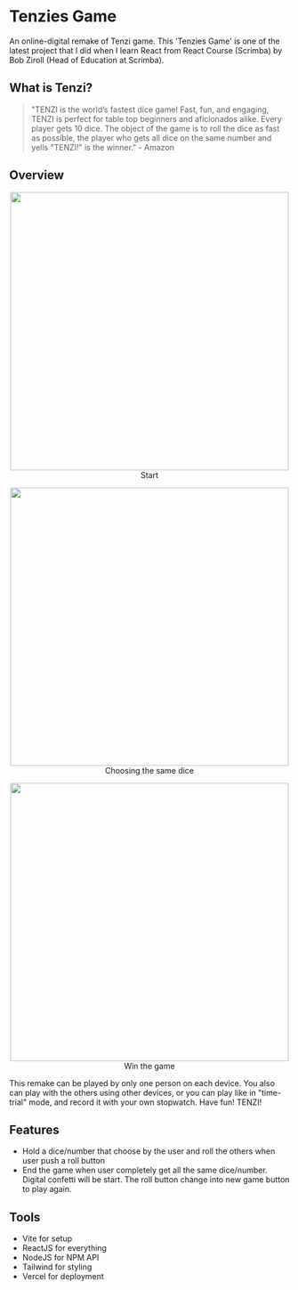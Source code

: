 # Tenzies Game
An online-digital remake of Tenzi game. This 'Tenzies Game' is one of the latest project that I did when I learn React from React Course (Scrimba) by Bob Ziroll (Head of Education at Scrimba).

## What is Tenzi?
> "TENZI is the world’s fastest dice game! Fast, fun, and engaging, TENZI is perfect for table top beginners and aficionados alike. Every player gets 10 dice. The object of the game is to roll the dice as fast as possible, the player who gets all dice on the same number and yells "TENZI!" is the winner." - Amazon

## Overview

<p align="center">
  <img src="https://user-images.githubusercontent.com/107041835/187177806-e605e7c6-4899-41d6-ba1b-10bd5b3d5061.png" width="500px" />
  <br />
  Start
</p>

<p align="center">
  <img src="https://user-images.githubusercontent.com/107041835/187177949-2b1db928-6607-44e7-9188-0cbb9e221c8b.png" width="500px" />
  <br />
  Choosing the same dice
</p>


<p align="center">
  <img src="https://user-images.githubusercontent.com/107041835/187178167-e2dbb46d-435d-4ca0-928a-b6a89b450636.png" width="500px" />
  <br />
  Win the game
</p>

This remake can be played by only one person on each device. You also can play with the others using other devices, or you can play like in "time-trial" mode, and record it with your own stopwatch. Have fun! TENZI!

## Features
- Hold a dice/number that choose by the user and roll the others when user push a roll button
- End the game when user completely get all the same dice/number. Digital confetti will be start. The roll button change into new game button to play again.

## Tools
- Vite for setup
- ReactJS for everything
- NodeJS for NPM API
- Tailwind for styling
- Vercel for deployment

